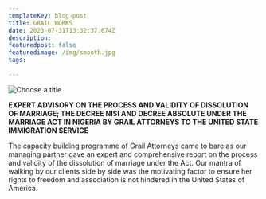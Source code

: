 ```yaml
---
templateKey: blog-post
title: GRAIL WORKS
date: 2023-07-31T13:32:37.674Z
description: 
featuredpost: false
featuredimage: /img/smooth.jpg
tags:

---
```

![](/img/smooth.jpg "Choose a title")


**EXPERT ADVISORY ON THE PROCESS AND VALIDITY OF DISSOLUTION OF MARRIAGE; THE DECREE NISI AND DECREE ABSOLUTE UNDER THE MARRIAGE ACT IN NIGERIA BY GRAIL ATTORNEYS TO THE UNITED STATE IMMIGRATION SERVICE**

The capacity building programme of Grail Attorneys came to bare as our managing partner gave an expert and comprehensive report on the process and validity of the dissolution of marriage under the Act. Our mantra of walking by our clients side by side was the motivating factor to ensure her rights to freedom and association is not hindered in the United States of America.

